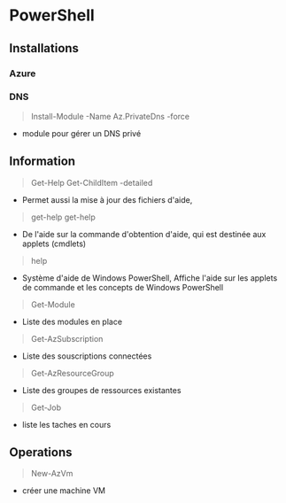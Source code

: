 # PowerShell
## Installations
### Azure

### DNS
> Install-Module -Name Az.PrivateDns -force
* module pour gérer un DNS privé

## Information
> Get-Help Get-ChildItem -detailed
* Permet aussi la mise à jour des fichiers d'aide, 
> get-help get-help
* De l'aide sur la commande d'obtention d'aide, qui est destinée aux applets (cmdlets) 
> help
* Système d'aide de Windows PowerShell, Affiche l'aide sur les applets de commande et les concepts de Windows PowerShell
> Get-Module
* Liste des modules en place
> Get-AzSubscription 
* Liste des souscriptions connectées
> Get-AzResourceGroup
* Liste des groupes de ressources existantes
> Get-Job
* liste les taches en cours

## Operations
> New-AzVm
* créer une machine VM
